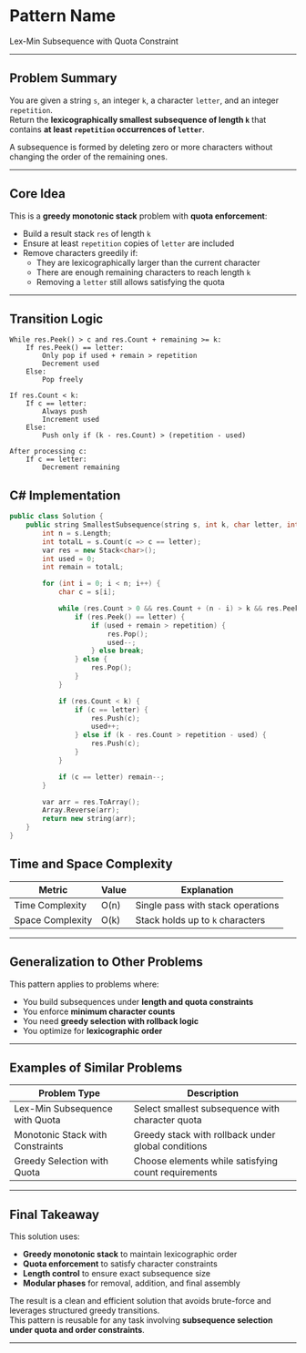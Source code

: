 #  Pattern Name  
Lex-Min Subsequence with Quota Constraint

---

##  Problem Summary

You are given a string `s`, an integer `k`, a character `letter`, and an integer `repetition`.  
Return the **lexicographically smallest subsequence of length `k`** that contains **at least `repetition` occurrences of `letter`**.

A subsequence is formed by deleting zero or more characters without changing the order of the remaining ones.

---

##  Core Idea

This is a **greedy monotonic stack** problem with **quota enforcement**:

- Build a result stack `res` of length `k`
- Ensure at least `repetition` copies of `letter` are included
- Remove characters greedily if:
  - They are lexicographically larger than the current character
  - There are enough remaining characters to reach length `k`
  - Removing a `letter` still allows satisfying the quota

---

##  Transition Logic

```text
While res.Peek() > c and res.Count + remaining >= k:
    If res.Peek() == letter:
        Only pop if used + remain > repetition
        Decrement used
    Else:
        Pop freely

If res.Count < k:
    If c == letter:
        Always push
        Increment used
    Else:
        Push only if (k - res.Count) > (repetition - used)

After processing c:
    If c == letter:
        Decrement remaining
```

## C# Implementation
```cpp
public class Solution {
    public string SmallestSubsequence(string s, int k, char letter, int repetition) {
        int n = s.Length;
        int totalL = s.Count(c => c == letter);
        var res = new Stack<char>();
        int used = 0;
        int remain = totalL;

        for (int i = 0; i < n; i++) {
            char c = s[i];

            while (res.Count > 0 && res.Count + (n - i) > k && res.Peek() > c) {
                if (res.Peek() == letter) {
                    if (used + remain > repetition) {
                        res.Pop();
                        used--;
                    } else break;
                } else {
                    res.Pop();
                }
            }

            if (res.Count < k) {
                if (c == letter) {
                    res.Push(c);
                    used++;
                } else if (k - res.Count > repetition - used) {
                    res.Push(c);
                }
            }

            if (c == letter) remain--;
        }

        var arr = res.ToArray();
        Array.Reverse(arr);
        return new string(arr);
    }
}
```
##  Time and Space Complexity

| Metric           | Value       | Explanation                                  |
|------------------|-------------|----------------------------------------------|
| Time Complexity  | O(n)        | Single pass with stack operations            |
| Space Complexity | O(k)        | Stack holds up to `k` characters             |

---

##  Generalization to Other Problems

This pattern applies to problems where:

- You build subsequences under **length and quota constraints**  
- You enforce **minimum character counts**  
- You need **greedy selection with rollback logic**  
- You optimize for **lexicographic order**

---

##  Examples of Similar Problems

| Problem Type                     | Description                                         |
|----------------------------------|-----------------------------------------------------|
| Lex-Min Subsequence with Quota   | Select smallest subsequence with character quota    |
| Monotonic Stack with Constraints | Greedy stack with rollback under global conditions  |
| Greedy Selection with Quota      | Choose elements while satisfying count requirements |

---

##  Final Takeaway

This solution uses:

- **Greedy monotonic stack** to maintain lexicographic order  
- **Quota enforcement** to satisfy character constraints  
- **Length control** to ensure exact subsequence size  
- **Modular phases** for removal, addition, and final assembly

The result is a clean and efficient solution that avoids brute-force and leverages structured greedy transitions.  
This pattern is reusable for any task involving **subsequence selection under quota and order constraints**.



---



